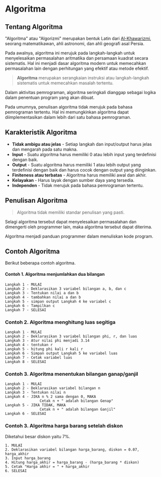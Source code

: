 # Algoritma
## Tentang Algoritma
"Algoritma" atau "Algorizmi" merupakan bentuk Latin dari [Al-Khawarizmi][1], seorang matematikawan, ahli astronomi, dan ahli geografi asal Persia. 

Pada awalnya, algoritma ini merujuk pada langkah-langkah untuk menyelesaikan permasalahan aritmatika dan persamaan kuadrat secara sistematis. Hal ini menjadi dasar algoritma modern untuk memecahkan permasalahan lain dengan perhitungan yang efektif atau metode efektif.

> **Algoritma** merupakan serangkaian instruksi atau langkah-langkah sistematis untuk memecahkan masalah tertentu. 

Dalam aktivitas pemrograman, algoritma seringkali dianggap sebagai logika dalam penentuan program yang akan dibuat.

Pada umumnya, penulisan algoritma tidak merujuk pada bahasa pemrograman tertentu. Hal ini memungkinkan algoritma dapat diimplementasikan dalam lebih dari satu bahasa pemrograman.

## Karakteristik Algoritma
* **Tidak ambigu atau jelas** - Setiap langkah dan input/output harus jelas dan mengarah pada satu makna.
* **Input** - Suatu algoritma harus memiliki 0 atau lebih input yang terdefinisi dengan baik.
* **Output** - Suatu algoritma harus memiliki 1 atau lebih output yang terdefinisi dengan baik dan harus cocok dengan output yang diinginkan.
* **Finiteness atau terbatas** - Algoritma harus memiliki awal dan akhir.
* **Kelayakan** - Harus layak dengan sumber daya yang tersedia.
* **Independen** - Tidak merujuk pada bahasa pemrograman tertentu.

## Penulisan Algoritma
> Algoritma tidak memiliki standar penulisan yang pasti.

Selagi algoritma tersebut dapat menyelesaikan permasalahan dan dimengerti oleh programmer lain, maka algoritma tersebut dapat diterima.

Algoritma menjadi panduan programmer dalam menuliskan kode program.

## Contoh Algoritma
Berikut beberapa contoh algoritma.

#### Contoh 1. Algoritma menjumlahkan dua bilangan
```
Langkah 1 - MULAI
Langkah 2 - Deklarasikan 3 variabel bilangan a, b, dan c
Langkah 3 - Tentukan nilai a dan b
Langkah 4 - tambahkan nilai a dan b
Langkah 5 - simpan output Langkah 4 ke variabel c
Langkah 6 - Tampilkan c
Langkah 7 - SELESAI
```

### Contoh 2. Algoritma menghitung luas segitiga
```
Langkah 1 - MULAI
Langkah 2 - Deklarasikan 3 variabel bilangan phi, r, dan luas
Langkah 3 - Atur nilai phi menjadi 3.14
Langkah 4 - tentukan r
Langkah 5 - hitung phi kali r kali r
Langkah 6 - Simpan output Langkah 5 ke variabel luas
Langkah 7 - Cetak variabel luas
Langkah 8 - SELESAI
```

### Contoh 3. Algoritma menentukan bilangan ganap/ganjil
```
Langkah 1 - MULAI
Langkah 2 - Deklarasikan variabel bilangan n
Langkah 3 - Tentukan nilai n
Langkah 4 - JIKA n % 2 sama dengan 0, MAKA
                Cetak n + " adalah bilangan Genap"
Langkah 5 - JIKA TIDAK, MAKA
                Cetak n + " adalah bilangan Ganjil"
Langkah 6 - SELESAI
```

### Contoh 3. Algoritma harga barang setelah diskon
Diketahui besar diskon yaitu 7%.
```
1. MULAI
2. Deklarasikan variabel bilangan harga_barang, diskon = 0.07, harga_akhir
3. Input harga_barang
4. Hitung harga_akhir = harga_barang - (harga_barang * diskon)
5. Cetak "Harga akhir = " + harga_akhir
6. SELESAI
```


[1]: https://id.wikipedia.org/wiki/Mu%E1%B8%A5ammad_bin_M%C5%ABs%C4%81_al-Khaw%C4%81rizm%C4%AB